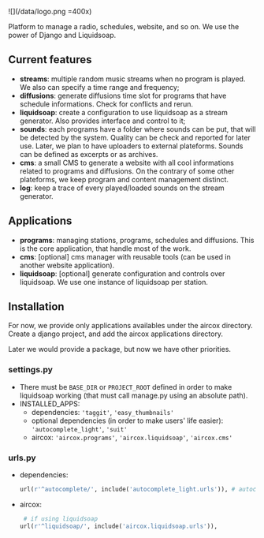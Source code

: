 ![](/data/logo.png =400x)

Platform to manage a radio, schedules, website, and so on. We use the power of Django and Liquidsoap.

## Current features
* **streams**: multiple random music streams when no program is played. We also can specify a time range and frequency;
* **diffusions**: generate diffusions time slot for programs that have schedule informations. Check for conflicts and rerun.
* **liquidsoap**: create a configuration to use liquidsoap as a stream generator. Also provides interface and control to it;
* **sounds**: each programs have a folder where sounds can be put, that will be detected by the system. Quality can be check and reported for later use. Later, we plan to have uploaders to external plateforms. Sounds can be defined as excerpts or as archives.
* **cms**: a small CMS to generate a website with all cool informations related to programs and diffusions. On the contrary of some other plateforms, we keep program and content management distinct.
* **log**: keep a trace of every played/loaded sounds on the stream generator.

## Applications
* **programs**: managing stations, programs, schedules and diffusions. This is the core application, that handle most of the work.
* **cms**: [optional] cms manager with reusable tools (can be used in another website application).
* **liquidsoap**: [optional] generate configuration and controls over liquidsoap. We use one instance of liquidsoap per station.

## Installation
For now, we provide only applications availables under the aircox directory. Create a django project, and add the aircox applications directory.

Later we would provide a package, but now we have other priorities.

### settings.py
* There must be `BASE_DIR` or `PROJECT_ROOT` defined in order to make liquidsoap working (that must call manage.py using an absolute path).
* INSTALLED_APPS:
    - dependencies: `'taggit'`, `'easy_thumbnails'`
    - optional dependencies (in order to make users' life easier): `'autocomplete_light'`, `'suit'`
    - aircox: `'aircox.programs'`, `'aircox.liquidsoap'`, `'aircox.cms'`

### urls.py
* dependencies:

    ```python
    url(r'^autocomplete/', include('autocomplete_light.urls')), # autocomplete
    ```

* aircox:

    ```python
     # if using liquidsoap
    url(r'^liquidsoap/', include('aircox.liquidsoap.urls')),
    ```



